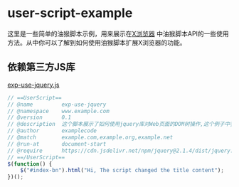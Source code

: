 # user-script-example

这里是一些简单的油猴脚本示例，用来展示在[X浏览器](https://www.xbext.com) 中油猴脚本API的一些使用方法。从中你可以了解到如何使用油猴脚本扩展X浏览器的功能。


## 依赖第三方JS库 

[exp-use-jquery.js](https://cdn.jsdelivr.net/gh/examplecode/user-script-example@latest/exp-use-jquery.js)


``` javascript
// ==UserScript==
// @name         exp-use-jquery
// @namespace    www.example.com
// @version      0.1
// @description  这个脚本展示了如何使用jquery库对Web页面的DOM树操作,这个例子中我们把页面中的H1标签修改为其他描述
// @author       examplecode
// @match        example.com,example.org,example.net
// @run-at       document-start
// @require      https://cdn.jsdelivr.net/npm/jquery@2.1.4/dist/jquery.min.js
// ==/UserScript==
$(function() {
    $("#index-bn").html("Hi, The script changed the title content");
})();

```


